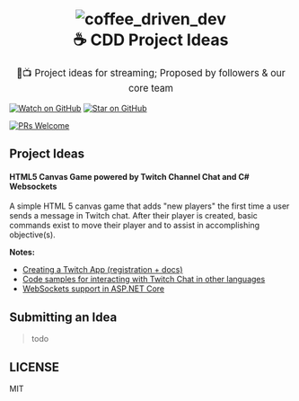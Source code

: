<h1 align="center">
	<img alt="coffee_driven_dev" src="https://placehold.it/200" />
	<br>
	☕ CDD Project Ideas
	<br>
</h1>
<p align="center" style="font-size: 1.2em;">
	🚀📺 Project ideas for streaming; Proposed by followers &amp; our core team 
</p>

[![Watch on GitHub][github-watch-badge]][github-watch]
[![Star on GitHub][github-star-badge]][github-star]

[![PRs Welcome][prs-badge]][prs]

## Project Ideas

#### HTML5 Canvas Game powered by Twitch Channel Chat and C# Websockets
A simple HTML 5 canvas game that adds "new players" the first time a user sends a message in Twitch chat. After their player is created, basic commands exist to move their player and to assist in accomplishing objective(s).

**Notes:**
- [Creating a Twitch App (registration + docs)](https://dev.twitch.tv/get-started)
- [Code samples for interacting with Twitch Chat in other languages](https://github.com/twitchdev/chat-samples)
- [WebSockets support in ASP.NET Core](https://docs.microsoft.com/en-us/aspnet/core/fundamentals/websockets?view=aspnetcore-2.1)

## Submitting an Idea

> todo


## LICENSE

MIT

[github-watch-badge]: https://img.shields.io/github/watchers/coffee-driven-dev/project-ideas.svg?style=social
[github-watch]: https://github.com/coffee-driven-dev/project-ideas/watchers
[github-star-badge]: https://img.shields.io/github/stars/coffee-driven-dev/project-ideas.svg?style=social
[github-star]: https://github.com/coffee-driven-dev/project-ideas/stargazers
[prs-badge]: https://img.shields.io/badge/PRs-welcome-brightgreen.svg?style=flat-square
[prs]: http://makeapullrequest.com
